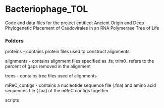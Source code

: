# Bacteriophage_TOL
Code and data files for the project entitled: Ancient Origin and Deep Phylogenetic Placement of Caudovirales in an RNA Polymerase Tree of Life

### Folders
proteins - contains protein files used to construct alignments

alignments - contains alignment files specified as .fa; trim0_ refers to the percent of gaps removed in the alignment

trees - contains tree files used of alignments

mReC_contigs - contains a nucleotide sequence file (.fna) and amino acid sequences file (.faa) of the mReC contigs together

scripts
